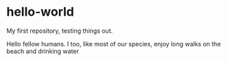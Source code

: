 # hello-world
My first repository, testing things out.

Hello fellow humans. I too, like most of our species, enjoy long walks on the beach and drinking water
